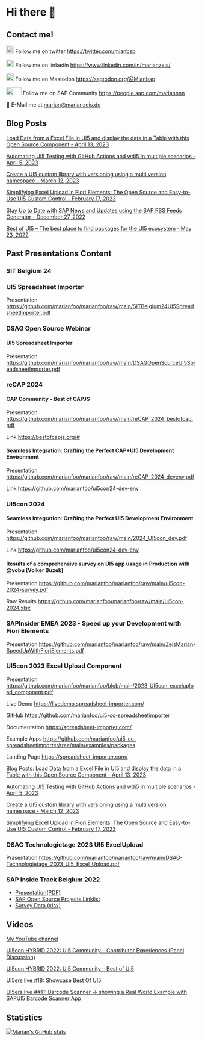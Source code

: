 # Hi there 👋
## Contact me!

<img src="https://raw.githubusercontent.com/FortAwesome/Font-Awesome/6.x/svgs/brands/twitter.svg" width="20" height="20"> Follow me on twitter https://twitter.com/mianbsp

<img src="https://raw.githubusercontent.com/FortAwesome/Font-Awesome/6.x/svgs/brands/linkedin.svg" width="20" height="20"> Follow me on linkedin https://www.linkedin.com/in/marianzeis/

<img src="https://raw.githubusercontent.com/FortAwesome/Font-Awesome/6.x/svgs/brands/mastodon.svg" width="20" height="20"> Follow me on Mastodon https://saptodon.org/@Mianbsp

<img src="https://upload.wikimedia.org/wikipedia/commons/8/8f/SAP-Logo.svg" width="40" height="20"> Follow me on SAP Community https://people.sap.com/mariannnn

:email: E-Mail me at [marian@marianzeis.de](mailto:marian@marianzeis.de)  

## Blog Posts

[Load Data from a Excel File in UI5 and display the data in a Table with this Open Source Component - April 13, 2023 ](https://blogs.sap.com/2023/04/13/load-data-from-a-excel-file-in-ui5-and-display-the-data-in-a-table-with-this-open-source-component/)

[Automating UI5 Testing with GitHub Actions and wdi5 in multiple scenarios - April 5, 2023](https://blogs.sap.com/2023/04/05/automating-ui5-testing-with-github-actions-and-wdi5-in-multiple-scenarios/) 

[Create a UI5 custom library with versioning using a multi version namespace - March 12, 2023](https://blogs.sap.com/2023/03/12/create-a-ui5-custom-library-with-versioning-using-a-multi-version-namespace/)

[Simplifying Excel Upload in Fiori Elements: The Open Source and Easy-to-Use UI5 Custom Control - February 17, 2023](https://blogs.sap.com/2023/02/17/simplifying-excel-upload-in-fiori-elements-the-open-source-and-easy-to-use-ui5-custom-control/)

[Stay Up to Date with SAP News and Updates using the SAP RSS Feeds Generator - December 27, 2022 ](https://blogs.sap.com/2022/12/27/stay-up-to-date-with-sap-news-and-updates-using-the-sap-rss-feeds-generator/)

[Best of UI5 – The best place to find packages for the UI5 ecosystem - May 23, 2022](https://blogs.sap.com/2022/05/23/best-of-ui5-the-best-place-to-find-packages-for-the-ui5-ecosystem/)

## Past Presentations Content

### SIT Belgium 24

### UI5 Spreadsheet Importer

Presentation
https://github.com/marianfoo/marianfoo/raw/main/SITBelgium24UI5SpreadsheetImporter.pdf


### DSAG Open Source Webinar

#### UI5 Spreadsheet Importer

Presentation
https://github.com/marianfoo/marianfoo/raw/main/DSAGOpenSourceUI5SpreadsheetImporter.pdf


### reCAP 2024

#### CAP Community - Best of CAPJS

Presentation
https://github.com/marianfoo/marianfoo/raw/main/reCAP_2024_bestofcap.pdf

Link
https://bestofcapjs.org/#

#### Seamless Integration: Crafting the Perfect CAP+UI5 Development Environment

Presentation
https://github.com/marianfoo/marianfoo/raw/main/reCAP_2024_devenv.pdf

Link
https://github.com/marianfoo/ui5con24-dev-env

### UI5con 2024

#### Seamless Integration: Crafting the Perfect UI5 Development Environment

Presentation
https://github.com/marianfoo/marianfoo/raw/main/2024_UI5con_dev.pdf


Link
https://github.com/marianfoo/ui5con24-dev-env

#### Results of a comprehensive survey on UI5 app usage in Production with @vobu (Volker Buzek)

Presentation
https://github.com/marianfoo/marianfoo/raw/main/ui5con-2024-survey.pdf

Raw Results
https://github.com/marianfoo/marianfoo/raw/main/ui5con-2024.xlsx


### SAPInsider EMEA 2023 - Speed up your Development with Fiori Elements

Presentation
https://github.com/marianfoo/marianfoo/raw/main/ZeisMarian-SpeedUpWithFioriElements.pdf

### UI5con 2023 Excel Upload Component

Presentation
https://github.com/marianfoo/marianfoo/blob/main/2023_UI5con_excelupload_component.pdf

Live Demo
https://livedemo.spreadsheet-importer.com/

GitHub 
https://github.com/marianfoo/ui5-cc-spreadsheetimporter

Documentation 
https://spreadsheet-importer.com/

Example Apps
https://github.com/marianfoo/ui5-cc-spreadsheetimporter/tree/main/examples/packages

Landing Page
https://spreadsheet-importer.com/

Blog Posts:
[Load Data from a Excel File in UI5 and display the data in a Table with this Open Source Component - April 13, 2023 ](https://blogs.sap.com/2023/04/13/load-data-from-a-excel-file-in-ui5-and-display-the-data-in-a-table-with-this-open-source-component/)

[Automating UI5 Testing with GitHub Actions and wdi5 in multiple scenarios - April 5, 2023](https://blogs.sap.com/2023/04/05/automating-ui5-testing-with-github-actions-and-wdi5-in-multiple-scenarios/) 

[Create a UI5 custom library with versioning using a multi version namespace - March 12, 2023](https://blogs.sap.com/2023/03/12/create-a-ui5-custom-library-with-versioning-using-a-multi-version-namespace/)

[Simplifying Excel Upload in Fiori Elements: The Open Source and Easy-to-Use UI5 Custom Control - February 17, 2023](https://blogs.sap.com/2023/02/17/simplifying-excel-upload-in-fiori-elements-the-open-source-and-easy-to-use-ui5-custom-control/)


### DSAG Technologietage 2023 UI5 ExcelUpload 

Präsentation 
https://github.com/marianfoo/marianfoo/raw/main/DSAG-Technologietage_2023_UI5_Excel_Upload.pdf

### SAP Inside Track Belgium 2022

- [Presentation(PDF)](https://github.com/marianfoo/marianfoo/raw/main/SITBE%20Best%20of%20Open%20Source%20SAP%20Projects.pdf)
- [SAP Open Source Projects Linklist](SAP_OpenSource.md)
- [Survey Data (xlsx)](https://github.com/marianfoo/marianfoo/raw/main/Survey_State_of_Open_Source.xlsx)

## Videos

[My YouTube channel](https://www.youtube.com/@marianzeis4687)

[UI5con HYBRID 2022: UI5 Community – Contributor Experiences (Panel Discussion)](https://www.youtube.com/watch?v=KOsQt-arDzs)

[UI5con HYBRID 2022: UI5 Community – Best of UI5](https://www.youtube.com/watch?v=pOE3NKO_gk4)

[UI5ers live #18: Showcase Best Of UI5](https://www.youtube.com/watch?v=vYd0-wzcZrU&t=368s)

[UI5ers live ##11: Barcode Scanner -> showing a Real World Example with SAPUI5 Barcode Scanner App](https://www.youtube.com/watch?v=ksx7zhp_kkI&t=514s)



## Statistics

[![Marian's GitHub stats](https://github-readme-stats.vercel.app/api?username=marianfoo)](https://github.com/anuraghazra/github-readme-stats)

